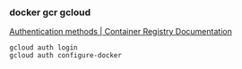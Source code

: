 ###  docker gcr gcloud


[Authentication methods | Container Registry Documentation](https://cloud.google.com/container-registry/docs/advanced-authentication#gcloud-helper "Authentication methods  |  Container Registry Documentation")


 

```
gcloud auth login
gcloud auth configure-docker

```
